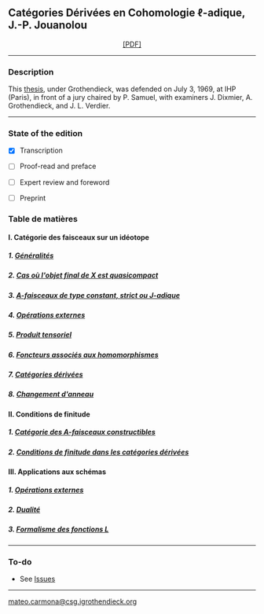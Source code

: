 ## Catégories Dérivées en Cohomologie $\ell$-adique, J.-P. Jouanolou

<p align="center">
  <a href="https://github.com/carmonamateo/Jouanolou/raw/main/CDCAJ.pdf" target="_blank">[PDF]</a>
</p>

---

### Description

This [thesis](https://www.genealogy.math.ndsu.nodak.edu/id.php?id=90399), under Grothendieck, was defended on July 3, 1969, at IHP (Paris), in front of a jury chaired by P. Samuel, with examiners J. Dixmier, A. Grothendieck, and J. L. Verdier. <br>

<!-- An important precedent of the thesis was the Seminar SGA5 (1965/66), where we can read (Exposé III Intro):
> Faute de disposer d'une bonne catégorie dérivée de faisceaux $\ell$-adiques (la thèse de Jouanolou n'ayant malheuresement pas été publiée), nous travaillons systématiquemnt avec des coefficients de torsion (première aux caractéristiques résiduelles).

J.-P. Jouanolou redacted the talks (SGA5):
> V. Systèmes projectifs J-adiques, par J.-P. Jouanolou <br>
> VI. Cohomologie $\ell$-adique, par J.-P. Jouanolou <br>
> VII. Cohomologie de quelques schémas classiques et théorie cohomologique des classes de Chern, par J.-P. Jouanolou

> ''Je devrais pourtant mettre à part J. P. Jouanolou, qui a fini par rédiger trois exposés consécutifs du séminaire, développant des notions et techniques dont il allait avoir un besoin direct et immédiat pour son propre travail de thèse.'' Récoltes et Semailles

Grothendieck says in Récoltes et Semailles
> De toutes façons, c’est aujourd’hui encore le seul texte au monde qui présente la théorie des coefficients $\ell$-adiques, version catégories dérivées — et un texte introuvable par dessus le marché, pour mettre la joie à son comble. -->

---

### State of the edition
- [x] Transcription
- [ ] Proof-read and preface
- [ ] Expert review and foreword
- [ ] Preprint


### Table de matières
      
#### I. Catégorie des faisceaux sur un idéotope
  ##### 1. [Généralités](https://github.com/carmonamateo/Jouanolou/blob/main/I/I.1.tex)
  ##### 2. [Cas où l'objet final de X est quasicompact](https://github.com/carmonamateo/Jouanolou/blob/main/I/I.2.tex)
  ##### 3. [A-faisceaux de type constant, strict ou J-adique](https://github.com/carmonamateo/Jouanolou/blob/main/I/I.3.tex)
  ##### 4. [Opérations externes](https://github.com/carmonamateo/Jouanolou/blob/main/I/I.4.tex)
  ##### 5. [Produit tensoriel](https://github.com/carmonamateo/Jouanolou/blob/main/I/I.5.tex)
  ##### 6. [Foncteurs associés aux homomorphismes](https://github.com/carmonamateo/Jouanolou/blob/main/I/I.6.tex)
  ##### 7. [Catégories dérivées](https://github.com/carmonamateo/Jouanolou/blob/main/I/I.7.tex)
  ##### 8. [Changement d'anneau](https://github.com/carmonamateo/Jouanolou/blob/main/I/I.8.tex)


#### II. Conditions de finitude
  ##### 1. [Catégorie des A-faisceaux constructibles](https://github.com/carmonamateo/Jouanolou/blob/main/II/II.1.tex)
  ##### 2. [Conditions de finitude dans les catégories dérivées](https://github.com/carmonamateo/Jouanolou/blob/main/II/II.2.tex)


#### III. Applications aux schémas
  ##### 1. [Opérations externes](https://github.com/carmonamateo/Jouanolou/blob/main/III/III.1.tex)
  ##### 2. [Dualité](https://github.com/carmonamateo/Jouanolou/blob/main/III/III.2.tex)
  ##### 3. [Formalisme des fonctions L](https://github.com/carmonamateo/Jouanolou/blob/main/III/III.3.tex)

---

### To-do

- See [Issues](https://github.com/carmonamateo/Jouanolou/issues)


---

mateo.carmona@csg.igrothendieck.org
